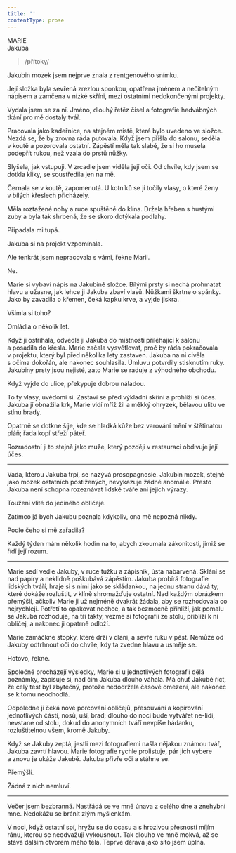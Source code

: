 ```yaml
---
title: ''
contentType: prose
---
```


<section>

MARIE  
Jakuba

> /přítoky/

Jakubin mozek jsem nejprve znala z rentgenového snímku.

Její složka byla sevřená zrezlou sponkou, opatřena jménem a nečitelným nápisem a zamčena v nízké skříni, mezi ostatními nedokončenými projekty.

Vydala jsem se za ní. Jméno, dlouhý řetěz čísel a fotografie hedvábných tkání pro mě dostaly tvář.

Pracovala jako kadeřnice, na stejném místě, které bylo uvedeno ve složce. Nezdá se, že by zrovna ráda putovala. Když jsem přišla do salonu, seděla v koutě a pozorovala ostatní. Zápěstí měla tak slabé, že si ho musela podepřít rukou, než vzala do prstů nůžky.

Slyšela, jak vstupuji. V zrcadle jsem viděla její oči. Od chvíle, kdy jsem se dotkla kliky, se soustředila jen na mě.

Černala se v koutě, zapomenutá. U kotníků se jí točily vlasy, o které ženy v bílých křeslech přicházely.

Měla roztažené nohy a ruce spuštěné do klína. Držela hřeben s hustými zuby a byla tak shrbená, že se skoro dotýkala podlahy.

Připadala mi tupá.

</section>

<section>

Jakuba si na projekt vzpomínala.

Ale tenkrát jsem nepracovala s vámi, řekne Marii.

Ne.

Marie si vybaví nápis na Jakubině složce. Bílými prsty si nechá prohmatat hlavu a užasne, jak lehce ji Jakuba zbaví vlasů. Nůžkami škrtne o spánky. Jako by zavadila o křemen, čeká kapku krve, a vyjde jiskra.

Všimla si toho?

Omládla o několik let.

</section>

<section>

Když ji ostříhala, odvedla ji Jakuba do místnosti přiléhající k salonu a posadila do křesla. Marie začala vysvětlovat, proč by ráda pokračovala v projektu, který byl před několika lety zastaven. Jakuba na ni civěla s očima dokořán, ale nakonec souhlasila. Úmluvu potvrdily stisknutím ruky. Jakubiny prsty jsou nejisté, zato Marie se raduje z výhodného obchodu.

Když vyjde do ulice, překypuje dobrou náladou.

To ty vlasy, uvědomí si. Zastaví se před výkladní skříní a prohlíží si účes. Jakuba jí obnažila krk, Marie vidí mříž žil a měkký ohryzek, bělavou ulitu ve stínu brady.

Opatrně se dotkne šíje, kde se hladká kůže bez varování mění v štětinatou pláň; řada kopí střeží páteř.

Rozradostní ji to stejně jako muže, který později v restauraci obdivuje její účes.

* * *

Vada, kterou Jakuba trpí, se nazývá prosopagnosie. Jakubin mozek, stejně jako mozek ostatních postižených, nevykazuje žádné anomálie. Přesto Jakuba není schopna rozeznávat lidské tváře ani jejich výrazy.

Toužení vlité do jediného obličeje.

Zatímco já bych Jakubu poznala kdykoliv, ona mě nepozná nikdy.

Podle čeho si mě zařadila?

Každý týden mám několik hodin na to, abych zkoumala zákonitosti, jimiž se řídí její rozum.

* * *

Marie sedí vedle Jakuby, v ruce tužku a zápisník, ústa nabarvená. Sklání se nad papíry a neklidně poškubává zápěstím. Jakuba probírá fotografie lidských tváří, hraje si s nimi jako se skládankou, na jednu stranu dává ty, které dokáže rozluštit, v klíně shromažďuje ostatní. Nad každým obrázkem přemýšlí, ačkoliv Marie ji už nejméně dvakrát žádala, aby se rozhodovala co nejrychleji. Potřetí to opakovat nechce, a tak bezmocně přihlíží, jak pomalu se Jakuba rozhoduje, na tři takty, vezme si fotografii ze stolu, přiblíží k ní obličej, a nakonec ji opatrně odloží.

Marie zamáčkne stopky, které drží v dlani, a sevře ruku v pěst. Nemůže od Jakuby odtrhnout oči do chvíle, kdy ta zvedne hlavu a usměje se.

Hotovo, řekne.

Společně procházejí výsledky, Marie si u jednotlivých fotografií dělá poznámky, zapisuje si, nad čím Jakuba dlouho váhala. Má chuť Jakubě říct, že celý test byl zbytečný, protože nedodržela časové omezení, ale nakonec se k tomu neodhodlá.

Odpoledne ji čeká nové porcování obličejů, přesouvání a kopírování jednotlivých částí, nosů, uší, brad; dlouho do noci bude vytvářet ne-lidi, nevstane od stolu, dokud do anonymních tváří nevpíše hádanku, rozluštitelnou všem, kromě Jakuby.

Když se Jakuby zeptá, jestli mezi fotografiemi našla nějakou známou tvář, Jakuba zavrtí hlavou. Marie fotografie rychle prolistuje, pár jich vybere a znovu je ukáže Jakubě. Jakuba přivře oči a stáhne se.

Přemýšlí.

Žádná z nich nemluví.

* * *

Večer jsem bezbranná. Nastřádá se ve mně únava z celého dne a znehybní mne. Nedokážu se bránit zlým myšlenkám.

V noci, když ostatní spí, hryžu se do ocasu a s hrozivou přesností míjím ránu, kterou se neodvažuji vykousnout. Tak dlouho ve mně mokvá, až se stává dalším otvorem mého těla. Teprve děravá jako síto jsem úplná.

</section>
